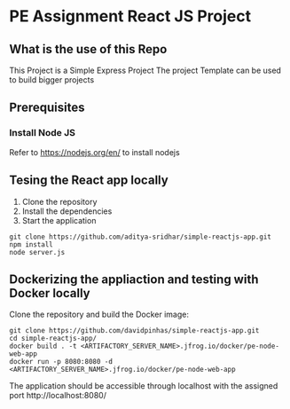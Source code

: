 # PE Assignment React JS Project
## What is the use of this Repo
This Project is a Simple Express Project
The project Template can be used to build bigger projects

## Prerequisites

### Install Node JS
Refer to https://nodejs.org/en/ to install nodejs

## Tesing the React app locally
1. Clone the repository
2. Install the dependencies
3. Start the application

```
git clone https://github.com/aditya-sridhar/simple-reactjs-app.git
npm install
node server.js
```

## Dockerizing the appliaction and testing with Docker locally
Clone the repository and build the Docker image:

```
git clone https://github.com/davidpinhas/simple-reactjs-app.git
cd simple-reactjs-app/
docker build . -t <ARTIFACTORY_SERVER_NAME>.jfrog.io/docker/pe-node-web-app
docker run -p 8080:8080 -d <ARTIFACTORY_SERVER_NAME>.jfrog.io/docker/pe-node-web-app
```

The application should be accessible through localhost with the assigned port http://localhost:8080/
